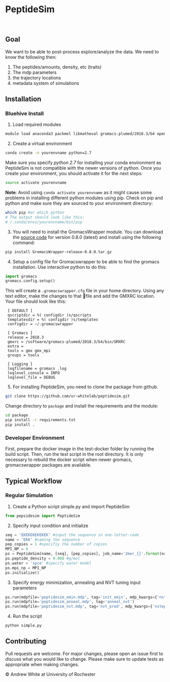 # PeptideSim
​
## Goal

We want to be able to post-process explore/analyze the data. We need to know the following then:

   1. The peptides/amounts, density, etc (traits)
   2. The mdp parameters
   3. the trajectory locations
   4. metadata system of simulations

## Installation

### Bluehive Install

1. Load required modules
```bash
module load anaconda3 packmol libmatheval gromacs-plumed/2018.3/b4 openblas openmpi
```

2. Create a virtual environment
```bash
conda create -n yourenvname python=2.7
```
Make sure you specify _python 2.7_ for installing your conda environment as PeptideSim is not compatible with the newer versions of python. Once you create your environment, you should activate it for the next steps:
```bash
source activate yourenvname
```
**Note**: Avoid using `conda activate yourenvname` as it might cause some problems in installing different python modules using pip. Check on pip and python and make sure they are sourced to your environment directory:
```bash
which pip #or which python
# The output should look like this:
# /.conda/envs/yourenvname/bin/pip
```

3. You will need to install the GromacsWrapper module. You can
download the [source code](https://github.com/Becksteinlab/GromacsWrapper/releases) for version 0.8.0 (latest) and install using the following command:
```bash
pip install GromacsWrapper-release-0.8.0.tar.gz
```

4. Setup a config file for Gromacswrapper to be able to find the gromacs installation. Use interactive python to do this:
```python
import gromacs
gromacs.config.setup()
```
This will create a `.gromacswrapper.cfg` file in your home directory.
Using any text editor, make the changes to that file and add the GMXRC location. Your file should look like this:
```text
 [ DEFAULT ]
 qscriptdir = %( configdir )s/qscripts
 templatesdir = %( configdir )s/templates
 configdir = ~/.gromacswrapper
​
 [ Gromacs ]
 release = 2018.3
 gmxrc = /software/gromacs-plumed/2018.3/b4/bin/GMXRC
 extra =
 tools = gmx gmx_mpi
 groups = tools
​
 [ Logging ]
 logfilename = gromacs .log
 loglevel_console = INFO
 loglevel_file = DEBUG
```

5. For installing PeptideSim, you need to clone the package from github.
```bash
git clone https://github.com/ur-whitelab/peptidesim.git
```
Change directory to `package` and install the requirements and the module:
```bash
cd package
pip install -r requirements.txt
pip install .
```

### Developer Environment

First, prepare the docker image in the test-docker folder by running
the build script. Then, run the test script in the root directory. It
is only necessary to rebuild the docker script when newer gromacs,
gromacswrapper packages are available.

## Typical Workflow

### Regular Simulation

1. Create a Python script simple.py and import PeptideSim
```python
from pepsidesim import PeptideSim
```
2. Specify input condition and initialize
```python
seq = 'EKEKEKEKEKEK' #input the sequence in one-letter-code
name = 'EK6' #naming the sequence
pep_copies = 1 #specifiy the number of copies
MPI_NP = 4
ps = PeptideSim(name, [seq], [pep_copies], job_name='2mer_{}'.format(name)) #input to PeptideSim
ps.peptide_density = 0.008 #g/mol
ps.water = 'spce' #specify water model
ps.mpi_np = MPI_NP
ps.initialize()
```
3. Specify energy minimization, annealing and NVT tuning input parameters
```python
ps.run(mdpfile='peptidesim_emin.mdp', tag='init_emin', mdp_kwargs={'nsteps': 10**5})
ps.run(mdpfile='peptidesim_anneal.mdp', tag='anneal_nvt')
ps.run(mdpfile='peptidesim_nvt.mdp', tag='nvt_prod', mdp_kwargs={'nsteps': int(3 * 5*10**5), 'constraints': 'h-bonds'})
```
4. Run the script
```python
python simple.py
```

## Contributing

Pull requests are welcome. For major changes, please open an issue first to discuss what you would like to change.
Please make sure to update tests as appropriate when making changes.
​

&copy; Andrew White at University of Rochester
